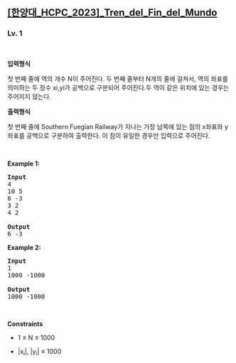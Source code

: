 <h2><a href="https://softeer.ai/practice/7695">[한양대_HCPC_2023]_Tren_del_Fin_del_Mundo</a></h2><h3>Lv. 1</h3>
<br/><p><strong>입력형식</strong><p>첫 번째 줄에 역의 개수 N이 주어진다. 두 번째 줄부터 N개의 줄에 걸쳐서, 역의 좌표를 의미하는 두 정수 xi,yi가 공백으로 구분되어 주어진다.두 역이 같은 위치에 있는 경우는 주어지지 않는다.</p></p><p><strong>출력형식</strong><p>첫 번째 줄에 Southern Fuegian Railway가 지나는 가장 남쪽에 있는 점의 x좌표와 y좌표를 공백으로 구분하여 출력한다. 이 점이 유일한 경우만 입력으로 주어진다.</p></p>
<br/><p><strong class="example">Example 1:</strong>
<pre><strong>Input
</strong>4
10 5
6 -3
3 2
4 2
<strong>
Output
</strong>6 -3
</pre></p>
<p><strong class="example">Example 2:</strong>
<pre><strong>Input
</strong>1
1000 -1000
<strong>
Output
</strong>1000 -1000
</pre></p>
<br/><p><strong>Constraints</strong><ul><li><p class="qti-paragraph" dir="ltr"><span>1 ≤ N ≤ 1000</span></p></li><li><p class="qti-paragraph" dir="ltr"><span>|x</span><sub><span class="EditorTheme__textSubscript">i</span></sub><span>|, |y</span><sub><span class="EditorTheme__textSubscript">i</span></sub><span>| ≤ 1000</span></p></li></ul></p>